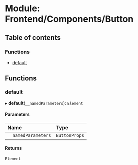 # Module: Frontend/Components/Button

## Table of contents

### Functions

- [default](Frontend_Components_Button.md#default)

## Functions

### default

▸ **default**(`__namedParameters`): `Element`

#### Parameters

| Name                | Type          |
| :------------------ | :------------ |
| `__namedParameters` | `ButtonProps` |

#### Returns

`Element`
